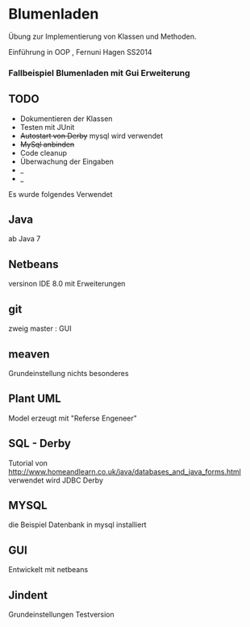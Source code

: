 Blumenladen
===========

Übung zur Implementierung von Klassen und Methoden.

Einführung in OOP , Fernuni Hagen SS2014 


### Fallbeispiel Blumenladen mit Gui Erweiterung ###


TODO
----

* Dokumentieren der Klassen
* Testen mit JUnit
* ~~Autostart von Derby~~ mysql wird verwendet
* ~~MySql anbinden~~
* Code cleanup 
* Überwachung der Eingaben
* _
* _




Es wurde folgendes Verwendet
 
Java
----
ab Java 7

Netbeans
--------
versinon IDE 8.0 mit Erweiterungen

git
---
zweig master  :
GUI 

meaven
------
Grundeinstellung nichts besonderes

Plant UML
---------
Model erzeugt mit "Referse Engeneer"

SQL - Derby
---
Tutorial von  http://www.homeandlearn.co.uk/java/databases_and_java_forms.html
verwendet wird JDBC Derby

MYSQL
----
die Beispiel Datenbank in mysql installiert

GUI
---
Entwickelt mit netbeans 

Jindent
-------
Grundeinstellungen Testversion
